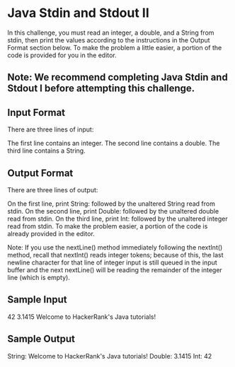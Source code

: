 # Java Stdin and Stdout II

 In this challenge, you must read an integer, a double, and a String from stdin, then print the values according to the instructions in the Output Format section below. To make the problem a little easier, a portion of the code is provided for you in the editor.

## Note: We recommend completing Java Stdin and Stdout I before attempting this challenge.

## Input Format

There are three lines of input:

The first line contains an integer.
The second line contains a double.
The third line contains a String.

## Output Format

There are three lines of output:

On the first line, print String: followed by the unaltered String read from stdin.
On the second line, print Double: followed by the unaltered double read from stdin.
On the third line, print Int: followed by the unaltered integer read from stdin.
To make the problem easier, a portion of the code is already provided in the editor.

Note: If you use the nextLine() method immediately following the nextInt() method, recall that nextInt() reads integer tokens; because of this, the last newline character for that line of integer input is still queued in the input buffer and the next nextLine() will be reading the remainder of the integer line (which is empty).

## Sample Input

42
3.1415
Welcome to HackerRank's Java tutorials!

## Sample Output

String: Welcome to HackerRank's Java tutorials!
Double: 3.1415
Int: 42
